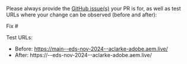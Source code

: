 Please always provide the [GitHub issue(s)](../issues) your PR is for, as well as test URLs where your change can be observed (before and after):

Fix #<gh-issue-id>

Test URLs:
- Before: https://main--eds-nov-2024--aclarke-adobe.aem.live/
- After: https://<branch>--eds-nov-2024--aclarke-adobe.aem.live/
